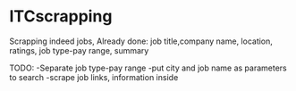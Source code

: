 # ITCscrapping

Scrapping indeed jobs, 
Already done:
job title,company name,  location, ratings, job type-pay range, summary

TODO:
-Separate job type-pay range
-put city and job name as parameters to search 
-scrape job links, information inside
